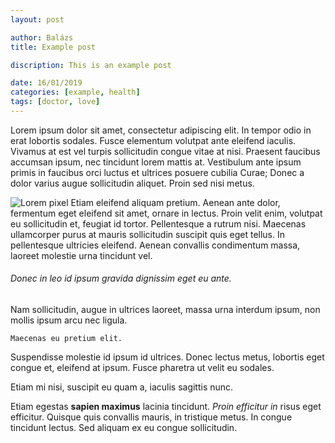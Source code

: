 ```yaml
---
layout: post

author: Balázs
title: Example post

discription: This is an example post

date: 16/01/2019
categories: [example, health]
tags: [doctor, love]
---
```

Lorem ipsum dolor sit amet, consectetur adipiscing elit. In tempor odio in erat lobortis sodales. Fusce elementum volutpat ante eleifend iaculis. Vivamus at est vel turpis sollicitudin congue vitae at nisi. Praesent faucibus accumsan ipsum, nec tincidunt lorem mattis at. Vestibulum ante ipsum primis in faucibus orci luctus et ultrices posuere cubilia Curae; Donec a dolor varius augue sollicitudin aliquet. Proin sed nisi metus.

![Lorem pixel](http://lorempixel.com/400/200/) Etiam eleifend aliquam pretium. Aenean ante dolor, fermentum eget eleifend sit amet, ornare in lectus. Proin velit enim, volutpat eu sollicitudin et, feugiat id tortor. Pellentesque a rutrum nisi. Maecenas ullamcorper purus at mauris sollicitudin suscipit quis eget tellus. In pellentesque ultricies eleifend. Aenean convallis condimentum massa, laoreet molestie urna tincidunt vel. 

###### Donec in leo id ipsum gravida dignissim eget eu ante.</div> 

Nam sollicitudin, augue in ultrices laoreet, massa urna interdum ipsum, non mollis ipsum arcu nec ligula.

`Maecenas eu pretium elit.`

Suspendisse molestie id ipsum id ultrices. Donec lectus metus, lobortis eget congue et, eleifend at ipsum. Fusce pharetra ut velit eu sodales. 

<addr>Etiam mi nisi, suscipit eu quam a, iaculis sagittis nunc.</addr>

Etiam egestas **sapien maximus** lacinia tincidunt. *Proin efficitur in* risus eget efficitur. Quisque quis convallis mauris, in tristique metus. In congue tincidunt <abbr>lectus</abbr>. Sed aliquam ex eu congue sollicitudin.